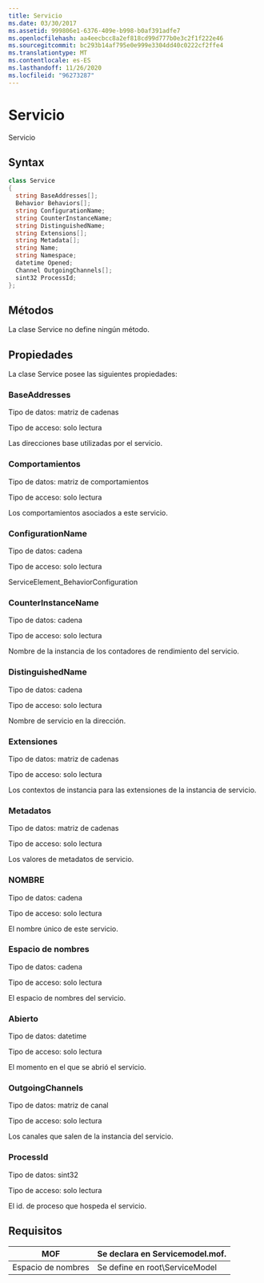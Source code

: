 ```yaml
---
title: Servicio
ms.date: 03/30/2017
ms.assetid: 999806e1-6376-409e-b998-b0af391adfe7
ms.openlocfilehash: aa4eecbcc8a2ef818cd99d777b0e3c2f1f222e46
ms.sourcegitcommit: bc293b14af795e0e999e3304dd40c0222cf2ffe4
ms.translationtype: MT
ms.contentlocale: es-ES
ms.lasthandoff: 11/26/2020
ms.locfileid: "96273287"
---
```

# <a name="service"></a>Servicio

Servicio  
  
## <a name="syntax"></a>Syntax  
  
```csharp
class Service  
{  
  string BaseAddresses[];  
  Behavior Behaviors[];  
  string ConfigurationName;  
  string CounterInstanceName;  
  string DistinguishedName;  
  string Extensions[];  
  string Metadata[];  
  string Name;  
  string Namespace;  
  datetime Opened;  
  Channel OutgoingChannels[];  
  sint32 ProcessId;  
};  
```  
  
## <a name="methods"></a>Métodos  

 La clase Service no define ningún método.  
  
## <a name="properties"></a>Propiedades  

 La clase Service posee las siguientes propiedades:  
  
### <a name="baseaddresses"></a>BaseAddresses  

 Tipo de datos: matriz de cadenas  
  
 Tipo de acceso: solo lectura  
  
 Las direcciones base utilizadas por el servicio.  
  
### <a name="behaviors"></a>Comportamientos  

 Tipo de datos: matriz de comportamientos  
  
 Tipo de acceso: solo lectura  
  
 Los comportamientos asociados a este servicio.  
  
### <a name="configurationname"></a>ConfigurationName  

 Tipo de datos: cadena  
  
 Tipo de acceso: solo lectura  
  
 ServiceElement_BehaviorConfiguration  
  
### <a name="counterinstancename"></a>CounterInstanceName  

 Tipo de datos: cadena  
  
 Tipo de acceso: solo lectura  
  
 Nombre de la instancia de los contadores de rendimiento del servicio.  
  
### <a name="distinguishedname"></a>DistinguishedName  

 Tipo de datos: cadena  
  
 Tipo de acceso: solo lectura  
  
 Nombre de servicio en la dirección.  
  
### <a name="extensions"></a>Extensiones  

 Tipo de datos: matriz de cadenas  
  
 Tipo de acceso: solo lectura  
  
 Los contextos de instancia para las extensiones de la instancia de servicio.  
  
### <a name="metadata"></a>Metadatos  

 Tipo de datos: matriz de cadenas  
  
 Tipo de acceso: solo lectura  
  
 Los valores de metadatos de servicio.  
  
### <a name="name"></a>NOMBRE  

 Tipo de datos: cadena  
  
 Tipo de acceso: solo lectura  
  
 El nombre único de este servicio.  
  
### <a name="namespace"></a>Espacio de nombres  

 Tipo de datos: cadena  
  
 Tipo de acceso: solo lectura  
  
 El espacio de nombres del servicio.  
  
### <a name="opened"></a>Abierto  

 Tipo de datos: datetime  
  
 Tipo de acceso: solo lectura  
  
 El momento en el que se abrió el servicio.  
  
### <a name="outgoingchannels"></a>OutgoingChannels  

 Tipo de datos: matriz de canal  
  
 Tipo de acceso: solo lectura  
  
 Los canales que salen de la instancia del servicio.  
  
### <a name="processid"></a>ProcessId  

 Tipo de datos: sint32  
  
 Tipo de acceso: solo lectura  
  
 El id. de proceso que hospeda el servicio.  
  
## <a name="requirements"></a>Requisitos  
  
|MOF|Se declara en Servicemodel.mof.|  
|---------|-----------------------------------|  
|Espacio de nombres|Se define en root\ServiceModel|
